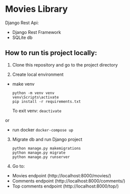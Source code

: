 # Movies Library

Django Rest Api:
- Django Rest Framework
- SQLite db


## How to run tis project locally:

1) Clone this repository and go to the project directory

2) Create local environment
- make venv
    ```
    python -m venv venv
    venv\Scripts\activate
    pip install -r requirements.txt
    ```
    To exit venv: `deactivate`

or
- run docker
    ```docker-compose up```

3) Migrate db and run Django project
    ```
    python manage.py makemigrations
    python manage.py migrate
    python manage.py runserver
    ```

4) Go to:
- Movies endpoint (http://localhost:8000/movies/)
- Comments endpoint (http://localhost:8000/comments/)
- Top comments endpoint (http://localhost:8000/top/)
